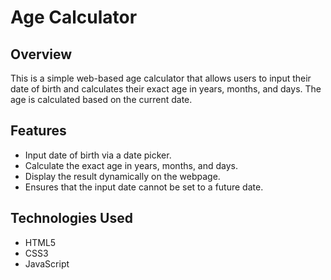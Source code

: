 # Age Calculator
## Overview
This is a simple web-based age calculator that allows users to input their date of birth and 
calculates their exact age in years, months, and days. The age is calculated based on the current date.

## Features
* Input date of birth via a date picker.
* Calculate the exact age in years, months, and days.
* Display the result dynamically on the webpage.
* Ensures that the input date cannot be set to a future date.

## Technologies Used
* HTML5
* CSS3
* JavaScript
